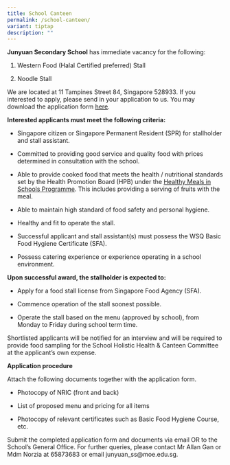 ```yaml
---
title: School Canteen
permalink: /school-canteen/
variant: tiptap
description: ""
---
```

<p><strong>Junyuan Secondary School</strong>&nbsp;has immediate vacancy for
the following:</p>
<ol data-tight="true" class="tight">
<li>
<p>Western Food (Halal Certified preferred) Stall</p>
</li>
<li>
<p>Noodle Stall</p>
</li>
</ol>
<p>We are located at 11 Tampines Street 84, Singapore 528933. If you interested
to apply, please send in your application to us. You may download the application
form&nbsp;<a href="https://go.gov.sg/bdms-canteenform" rel="noopener noreferrer nofollow" target="_blank">here</a>.</p>
<p><strong>Interested applicants must meet the following criteria:</strong>
</p>
<ul data-tight="true" class="tight">
<li>
<p>Singapore citizen or Singapore Permanent Resident (SPR) for stallholder
and stall assistant.</p>
</li>
<li>
<p>Committed to providing good service and quality food with prices determined
in consultation with the school.</p>
</li>
<li>
<p>Able to provide cooked food that meets the health / nutritional standards
set by the Health Promotion Board (HPB) under the&nbsp;<a href="https://www.hpb.gov.sg/schools/school-programmes/healthy-meals-in-schools-programme" rel="noopener noreferrer nofollow" target="_blank">Healthy Meals in Schools Programme</a>.
This includes providing a serving of fruits with the meal.</p>
</li>
<li>
<p>Able to maintain high standard of food safety and personal hygiene.</p>
</li>
<li>
<p>Healthy and fit to operate the stall.</p>
</li>
<li>
<p>Successful applicant and stall assistant(s) must possess the WSQ Basic
Food Hygiene Certificate (SFA).</p>
</li>
<li>
<p>Possess catering experience or experience operating in a school environment.</p>
</li>
</ul>
<p><strong>Upon successful award, the stallholder is expected to:</strong>
</p>
<ul data-tight="true" class="tight">
<li>
<p>Apply for a food stall license from Singapore Food Agency (SFA).</p>
</li>
<li>
<p>Commence operation of the stall soonest possible.</p>
</li>
<li>
<p>Operate the stall based on the menu (approved by school), from Monday
to Friday during school term time.</p>
</li>
</ul>
<p>Shortlisted applicants will be notified for an interview and will be required
to provide food sampling for the School Holistic Health &amp; Canteen Committee
at the applicant’s own expense.</p>
<p><strong>Application procedure</strong>
</p>
<p>Attach the following documents together with the application form.</p>
<ul data-tight="true" class="tight">
<li>
<p>Photocopy of NRIC (front and back)</p>
</li>
<li>
<p>List of proposed menu and pricing for all items</p>
</li>
<li>
<p>Photocopy of relevant certificates such as Basic Food Hygiene Course,
etc.</p>
</li>
</ul>
<p>Submit the completed application form and documents via email OR to the
School’s General Office. For further queries, please contact Mr Allan Gan
or Mdm Norzia at 65873683 or email&nbsp;<a rel="noopener noreferrer nofollow" target="_blank">junyuan_ss@moe.edu.sg</a>.</p>